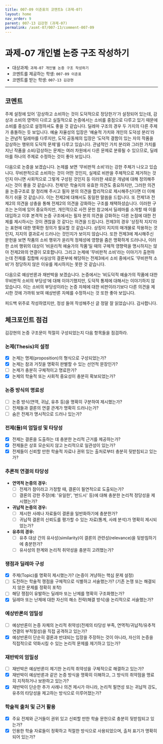 ```yaml
---
title: 007-09 이준표의 코멘트b (과제-07) 
layout: home
nav_order: 9
parent: 007-13 김강현 (과제-07)
permalink: /asmt-07/007-13/comment-007-09
---
```


# 과제-07 개인별 논증 구조 작성하기

- 대상과제: `과제-07 개인별 논증 구조 작성하기`
- 코멘트를 제공하는 학생: `007-09 이준표` 
- 코멘트를 받는 학생: `007-13 김강현` 

---

## 코멘트

주제 설정에 있어 ’감상하고 소비하는 것이 도덕적으로 정당한가‘가 설정되어 있는데, 감상과 소비의 영역이 다르고 실질적으로 논증에서는 소비를 중점으로 다루고 있기 때문에 소비를 중심으로 설정하셔도 좋을 것 같습니다. 딜레마 구조의 경우 두 가지의 다른 주제가 충돌하는 듯 보입니다. 예술 자율성의 입장은 ’예술적 가치와 개인의 도덕성 분리’라는 관념적 딜레마를 다루지만, 도덕 공동체의 입장은 ‘도덕적 결함이 있는 자의 작품을 감상하는 행위의 도덕적 문제‘를 다루고 있습니다. 관념적인 가치 분리와 그러한 가치를 지닌 작품을 소비/감상하는 문제는 여러 차원에서 다른 문제로 분류될 수 있으므로, 딜레마를 하나의 주제로 수정하는 것이 좋아 보입니다.

 다음으로 논증을 보겠습니다. 논제를 보면 ‘무비판적 소비’라는 강한 주체가 나오고 있습니다. 무비판적으로 소비하는 것이 어떤 것인지, 실제로 비판을 주체적으로 제거하는 것인지 아니면 사회적으로 그렇게 구성된 것인지 등 이러한 새로운 개념에 대해 정의해주시는 것이 좋을 것 같습니다. 전제1은 학술지의 유효한 의견도 중요하지만, 그러한 의견을 논증구조로 잘 정리해 주시고 필자 분의 의견을 합리적으로 제시해주신다면 더 이해하기 쉬울 것 같습니다. 이는 전제2에 대해서도 동일한 말씀을 드립니다. 또 전제1과 전제2의 의견을 상충을 통해 전제2의 의견을 강화하는 구조를 채택하셨습니다. 이러한 구조는 논의에 있어 중요하지만, 개인적으로 사전 문헌 참고에서 딜레마를 소개할 때 이를 대입하고 이후 본격적 논증 구조에서는 필자 분의 의견을 강화하는 다른 논점에 대한 전제를 제시하시는 것이 괜찮을 것 같다는 의견을 드립니다. 전제3의 경우 ’상징적 지지‘라는 표현에 대한 명확한 정의가 필요할 것 같습니다. 상징이 지지의 매개물로 작용하는 것인지, 지지의 결과로서 드러나는 것인지가 보이지 않습니다. 또한 전제3에 제시해주신 문헌을 보면 작품의 소비 행위가 윤리적 정체성에 영향을 줌은 명확하게 드러나나, 이러한 소비 행위의 대상이 ’비윤리적 예술가의 작품‘일 때의 구체적 영향력을 명시하지는 않아 전제2와의 연결이 모호합니다. 그리고 논제에 ’무비판적 소비’라는 이야기가 출현하는데 전제를 집합해 사실상의 결론부에 해당하는 전제3에서 소비 중에서도 ’무비판적 소비’가 정당하지 않은 이유를 제시하지는 못한 것 같습니다.

 다음으로 예상반론과 재반박을 보겠습니다. 논증에서는 ‘비도덕적 예술가의 작품에 대한 무비판적 소비의 부당성‘에 대해 이야기했지만, 도덕적 통제에 대해서는 이야기하지 않았습니다. 이는 소비의 부당성이라는 논증 자체에 대한 비판이라기보다 다른 의견을 제시한 것에 가까워 보여 예상반론 자체를 수정하시는 것 또한 좋아 보입니다.

 피드백 위주로 작성하였지만, 정성 들여 작성해주신 글 정말 잘 읽었습니다. 감사합니다.

## 체크포인트 점검

김강현의 논증 구조문이 적절히 구성되었는지 다음 항목들을 점검하라.

### **논제(Thesis)의 설정**
- [x] 논제는 명제(proposition)의 형식으로 구성되었는가?
- [x] 논제는 참과 거짓을 명확히 판별할 수 있는 선언적 문장인가?
- [ ] 논제가 충분히 구체적이고 명료한가?
- [x] 논제의 학술적 또는 사회적 중요성이 충분히 확보되었는가?

### **논증 방식의 명료성**
- [ ] 논증 방식(연역, 귀납, 유추 등)을 명확히 구분하여 제시했는가?
- [ ] 전제들과 결론의 연결 관계가 명확히 드러나는가?
- [ ] 숨은 전제가 명시적으로 드러나 있는가?

### **전제(들)의 엄밀성 및 타당성**
- [x] 전제는 결론을 도출하는 데 충분한 논리적 근거를 제공하는가?
- [x] 전제들은 상호 모순되지 않고 논리적으로 일관성이 있는가?
- [x] 전제들이 신뢰할 만한 학술적 자료나 권위 있는 출처로부터 충분히 뒷받침되고 있는가?

### **추론적 연결의 타당성**
- **연역적 논증의 경우:**
  - [ ] 전제가 참이라고 가정할 때, 결론이 필연적으로 도출되는가?
  - [ ] 결론의 강한 주장(예: '유일한', '반드시' 등)에 대해 충분한 논리적 정당성을 제시했는가?

- **귀납적 논증의 경우:**
  - [ ] 제시한 사례나 자료들이 결론을 일반화하기에 충분한가?
  - [ ] 귀납적 결론의 신뢰도를 평가할 수 있는 자료(통계, 사례 분석)가 명확히 제시되었는가?

- **유추의 경우:**
  - [ ] 유추 대상 간의 유사성(similarity)이 결론의 관련성(relevance)을 뒷받침하기에 충분한가?
  - [ ] 유사성의 한계와 논리적 취약성을 충분히 고려했는가?

### **쟁점과 딜레마 구성**
- [x] 주제(Topic)를 명확히 제시했는가? (논증이 겨냥하는 핵심 문제 설정)
- [ ] 도전하는 학술적 쟁점을 구체적으로 식별하고 서술했는가? (기존 논쟁 또는 해결되지 않은 문제를 정확히 포착)
- [ ] 해당 쟁점이 유발하는 딜레마 또는 난제를 명확히 구조화했는가?
- [x] 딜레마 또는 난제에 대한 자신의 해소 전략(해결 방식)을 논리적으로 서술했는가?

### **예상반론의 엄밀성**
- [ ] 예상반론이 논증 자체의 논리적 취약성(전제의 타당성 부족, 연역적/귀납적/유추적 연결의 부적절성)을 직접 공격하고 있는가?
- [x] 예상반론이 단순히 결론과 반대되는 입장을 주장하는 것이 아니라, 자신의 논증을 직접적으로 약화시킬 수 있는 논리적 문제를 제기하고 있는가?

### **재반박의 엄밀성**
- [ ] 재반박은 예상반론이 제기한 논리적 취약성을 구체적으로 해결하고 있는가?
- [x] 재반박이 예상반론과 같은 논증 방식을 명확히 이해하고, 그 방식의 취약점을 명료히 지적하거나 보완하고 있는가?
- [x] 재반박이 단순한 추가 사례나 의견 제시가 아니라, 논리적 필연성 또는 귀납적 강도, 유추의 타당성을 제고하는 방식으로 이루어졌는가?

### **학술적 출처 및 근거 활용**
- [x] 주요 전제와 근거들이 권위 있고 신뢰할 만한 학술 문헌으로 충분히 뒷받침되고 있는가?
- [x] 인용한 학술 자료들이 정확하고 적절한 방식으로 사용되었으며, 출처 표기가 명확히 되어 있는가?
